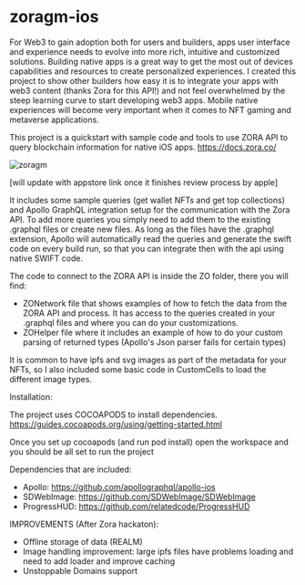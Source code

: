 # zoragm-ios

For Web3 to gain adoption both for users and builders, apps user interface and experience needs to evolve into more rich, intuitive and customized solutions. Building native apps is a great way to get the most out of devices capabilities and resources to create personalized experiences. I created this project to show other builders how easy it is to integrate your apps with web3 content (thanks Zora for this API!) and not feel overwhelmed by the steep learning curve to start developing web3 apps. Mobile native experiences will become very important when it comes to NFT gaming and metaverse applications.

This project is a quickstart with sample code and tools to use ZORA API to query blockchain information for native iOS apps. 
https://docs.zora.co/

![zoragm]([https://user-images.githubusercontent.com/104182252/173267051-6c53e5a6-a772-4fd6-abe8-2526527f54f7.gif](https://gateway.pinata.cloud/ipfs/QmYYsgGPeTnDQzk7Amx7SzksWXkfC8wW5zduaNgCyUQAg2))

[will update with appstore link once it finishes review process by apple]

It includes some sample queries (get wallet NFTs and get top collections) and Apollo GraphQL integration setup for the communication with the Zora API. 
To add more queries you simply need to add them to the existing .graphql files or create new files. As long as the files have the .graphql extension, Apollo will automatically read the queries and generate the swift code on every build run, so that you can integrate then with the api using native SWIFT code. 

The code to connect to the ZORA API is inside the ZO folder, there you will find:
- ZONetwork file that shows examples of how to fetch the data from the ZORA API and process. It has access to the queries created in your .graphql files and where you can do your customizations.
- ZOHelper file where it includes an example of how to do your custom parsing of returned types (Apollo's Json parser fails for certain types)

It is common to have ipfs and svg images as part of the metadata for your NFTs, so I also included some basic code in CustomCells to load the different image types.

Installation:

The project uses COCOAPODS to install dependencies.
https://guides.cocoapods.org/using/getting-started.html

Once you set up cocoapods (and run pod install) open the workspace and you should be all set to run the project

Dependencies that are included:
- Apollo: https://github.com/apollographql/apollo-ios
- SDWebImage: https://github.com/SDWebImage/SDWebImage
- ProgressHUD: https://github.com/relatedcode/ProgressHUD


IMPROVEMENTS (After Zora hackaton):
- Offline storage of data (REALM)
- Image handling improvement: large ipfs files have problems loading and need to add loader and improve caching 
- Unstoppable Domains support
